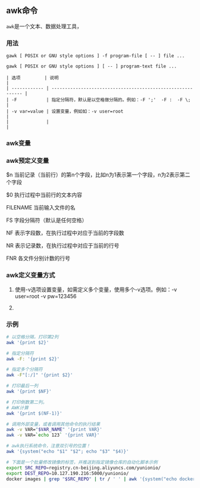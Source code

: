 ## awk命令

`awk`是一个文本、数据处理工具，

### 用法
```
gawk [ POSIX or GNU style options ] -f program-file [ -- ] file ...

gawk [ POSIX or GNU style options ] [ -- ] program-text file ...

| 选项         | 说明                                                        |
| ------------ | ----------------------------------------------------------- |
| -F           | 指定分隔符，默认是以空格做分隔的。例如：-F ';'  -F :  -F \; |
| -v var=value | 设置变量，例如如：-v user=root                              |
|              |                                                             |
```
### awk变量

### awk预定义变量

$n  当前记录（当前行）的第n个字段，比如n为1表示第一个字段，n为2表示第二个字段

$0  执行过程中当前行的文本内容

FILENAME  当前输入文件的名

FS  字段分隔符（默认是任何空格）

NF  表示字段数，在执行过程中对应于当前的字段数

NR  表示记录数，在执行过程中对应于当前的行号

FNR  各文件分别计数的行号

### awk定义变量方式

1) 使用-v选项设置变量，如需定义多个变量，使用多个-v选项。例如：-v user=root -v pw=123456

2)

###  示例

```sh
# 以空格分隔，打印第2列
awk '{print $2}'

# 指定分隔符
awk -F: '{print $2}'

# 指定多个分隔符
awk -F"[:/]" '{print $2}'

# 打印最后一列
awk '{print $NF}'

# 打印倒数第二列。
# AWK计算
awk '{print $(NF-1)}'

# 调用外部变量，或者调用其他命令的执行结果
awk -v VAR="$VAR_NAME" '{print VAR}'
awk -v VAR=`echo 123` '{print VAR}'

# awk执行系统命令，注意双引号的位置！
awk '{system("echo "$1" "$2"; echo "$3" "$4)}'

# 下面是一个批量修改镜像的标签，并推送到指定镜像仓库的自动化脚本示例
export SRC_REPO=registry.cn-beijing.aliyuncs.com/yunionio/
export DEST_REPO=10.127.190.216:5000/yunionio/
docker images | grep "$SRC_REPO" | tr / ' ' | awk '{system("echo docker tag "$5" ${DEST_REPO}"$3":"$4" ;echo docker push ${DEST_REPO}"$3":"$4)}'
```
